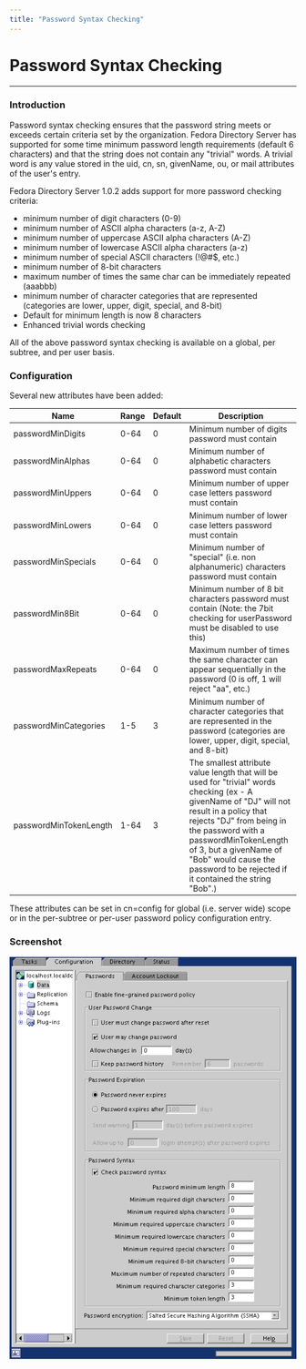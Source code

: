 ```yaml
---
title: "Password Syntax Checking"
---
```


# Password Syntax Checking
--------------------------

### Introduction

Password syntax checking ensures that the password string meets or exceeds certain criteria set by the organization. Fedora Directory Server has supported for some time minimum password length requirements (default 6 characters) and that the string does not contain any "trivial" words. A trivial word is any value stored in the uid, cn, sn, givenName, ou, or mail attributes of the user's entry.

Fedora Directory Server 1.0.2 adds support for more password checking criteria:

-   minimum number of digit characters (0-9)
-   minimum number of ASCII alpha characters (a-z, A-Z)
-   minimum number of uppercase ASCII alpha characters (A-Z)
-   minimum number of lowercase ASCII alpha characters (a-z)
-   minimum number of special ASCII characters (!@\#\$, etc.)
-   minimum number of 8-bit characters
-   maximum number of times the same char can be immediately repeated (aaabbb)
-   minimum number of character categories that are represented (categories are lower, upper, digit, special, and 8-bit)
-   Default for minimum length is now 8 characters
-   Enhanced trivial words checking

All of the above password syntax checking is available on a global, per subtree, and per user basis.

### Configuration

Several new attributes have been added:

|Name|Range|Default|Description|
|----|-----|-------|-----------|
|passwordMinDigits|0-64|0|Minimum number of digits password must contain|
|passwordMinAlphas|0-64|0|Minimum number of alphabetic characters password must contain|
|passwordMinUppers|0-64|0|Minimum number of upper case letters password must contain|
|passwordMinLowers|0-64|0|Minimum number of lower case letters password must contain|
|passwordMinSpecials|0-64|0|Minimum number of "special" (i.e. non alphanumeric) characters password must contain|
|passwordMin8Bit|0-64|0|Minimum number of 8 bit characters password must contain (Note: the 7bit checking for userPassword must be disabled to use this)|
|passwordMaxRepeats|0-64|0|Maximum number of times the same character can appear sequentially in the password (0 is off, 1 will reject "aa", etc.)|
|passwordMinCategories|1-5|3|Minimum number of character categories that are represented in the password (categories are lower, upper, digit, special, and 8-bit)|
|passwordMinTokenLength|1-64|3|The smallest attribute value length that will be used for "trivial" words checking (ex - A givenName of "DJ" will not result in a policy that rejects "DJ" from being in the password with a passwordMinTokenLength of 3, but a givenName of "Bob" would cause the password to be rejected if it contained the string "Bob".)|

These attributes can be set in cn=config for global (i.e. server wide) scope or in the per-subtree or per-user password policy configuration entry.

### Screenshot

![](../../../images/pwdsyntax.png "Pwdsyntax.png")

